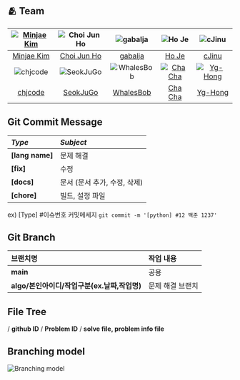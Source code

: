 ## :people_hugging: Team

|[![Minjae Kim](https://avatars.githubusercontent.com/u/33440010)](https://github.com/minjae9610)|![Choi Jun Ho](https://avatars.githubusercontent.com/u/39554558)|![gabalja](https://avatars.githubusercontent.com/u/80046476)|![Ho Je](https://avatars.githubusercontent.com/u/83208807)|![cJinu](https://avatars.githubusercontent.com/u/104177326)|
|:-:|:-:|:-:|:-:|:-:|
|[Minjae Kim](https://github.com/minjae9610)|[Choi Jun Ho](https://github.com/junhochoi-dev)|[gabalja](https://github.com/gabalja)|[Ho Je](https://github.com/zini9188)|[cJinu](https://github.com/cJinu)|
|![chjcode](https://avatars.githubusercontent.com/u/107929019)|![SeokJuGo](https://avatars.githubusercontent.com/u/116260619)|![WhalesBob](https://avatars.githubusercontent.com/u/96509257)|[![Cha Cha](https://avatars.githubusercontent.com/u/90785316)](https://github.com/ChaCha3088)|[![Yg-Hong](https://avatars.githubusercontent.com/u/89956603)](https://github.com/Yg-Hong)
|[chjcode](https://github.com/chjcode)|[SeokJuGo](https://github.com/SeokJuGo)|[WhalesBob](https://github.com/WhalesBob)|[Cha Cha](https://github.com/ChaCha3088)|[Yg-Hong](https://github.com/Yg-Hong)

## Git Commit Message
|*Type*|*Subject*|
|:---|:---|
|**[lang name]**|문제 해결|
|**[fix]**|수정|
|**[docs]**|문서 (문서 추가, 수정, 삭제)|
|**[chore]**|빌드, 설정 파일|

ex) [Type] #이슈번호 커밋메세지 `git commit -m '[python] #12 백준 1237'`


## Git Branch
|브랜치명|작업 내용|
|:---|:---|
|**main**|공용|
|**algo/본인아이디/작업구분(ex.날짜,작업명)**|문제 해결 브랜치|


## File Tree
/ **github ID** / **Problem ID** / **solve file, problem info file**


## Branching model
![Branching model](https://github.com/SSAFY-10th/algorithm/assets/33440010/3d370256-db41-43c5-8043-cc50d0b4a880)
